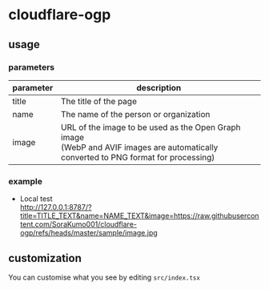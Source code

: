 # cloudflare-ogp

## usage

### parameters

| parameter | description                                                                                                                              |
| --------- | ---------------------------------------------------------------------------------------------------------------------------------------- |
| title     | The title of the page                                                                                                                    |
| name      | The name of the person or organization                                                                                                   |
| image     | URL of the image to be used as the Open Graph image <br> (WebP and AVIF images are automatically converted to PNG format for processing) |

### example

- Local test  
  http://127.0.0.1:8787/?title=TITLE_TEXT&name=NAME_TEXT&image=https://raw.githubusercontent.com/SoraKumo001/cloudflare-ogp/refs/heads/master/sample/image.jpg

## customization

You can customise what you see by editing `src/index.tsx`
